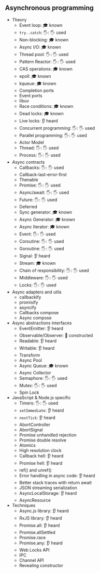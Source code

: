 ## Asynchronous programming

- Theory
  - Event loop: 🎓 known
  - `try..catch`: 🖐: 🖐️ used
  - Non-blocking: 🎓 known
  - Async I/O: 🎓 known
  - Thread pool: 🖐: 🖐️ used
  - Pattern Reactor: 🖐: 🖐️ used
  - CAS operations: 🎓 known
  - epoll: 🎓 known
  - kqueue: 🎓 known
  - Completion ports
  - Event ports
  - libuv
  - Race conditions: 🎓 known
  - Dead locks: 🎓 known
  - Live locks: 👂 heard
  - Concurrent programming: 🖐: 🖐️ used
  - Parallel programming: 🖐: 🖐️ used
  - Actor Model
  - Thread: 🖐: 🖐️ used
  - Process: 🖐: 🖐️ used
- Async contracts
  - Callbacks: 🖐: 🖐️ used
  - Callback-last-error-first
  - Thenable
  - Promise: 🖐: 🖐️ used
  - Async/await: 🖐: 🖐️ used
  - Future: 🖐: 🖐️ used
  - Deferred
  - Sync generator: 🎓 known
  - Async Generator: 🎓 known
  - Async Iterator: 🎓 known
  - Event: 🖐: 🖐️ used
  - Coroutine: 🖐: 🖐️ used
  - Goroutine: 🖐: 🖐️ used
  - Signal: 👂 heard
  - Stream: 🎓 known
  - Chain of responsibility: 🖐: 🖐️ used
  - Middleware: 🖐: 🖐️ used
  - Locks: 🖐: 🖐️ used
- Async adapters and utils
  - callbackify
  - promisify
  - asyncify
  - Callbacks compose
  - Async compose
- Async abstractions interfaces
  - EventEmitter: 👂 heard
  - Observable/Observer: 🚀 constructed
  - Readable: 👂 heard
  - Writable: 👂 heard
  - Transform
  - Async Pool
  - Async Queue: 🎓 known
  - Async Collector
  - Semaphore: 🖐: 🖐️ used
  - Mutex: 🖐: 🖐️ used
  - Spin Lock
- JavaScript & Node.js specific
  - Timers: 🖐: 🖐️ used
  - `setImmediate`: 👂 heard
  - `nextTick`: 👂 heard
  - AbortController
  - AbortSignal
  - Promise unhandled rejection
  - Promise double resolve
  - Atomics
  - High resolution clock
  - Callback hell: 👂 heard
  - Promise hell: 👂 heard
  - ref() and unref()
  - Error handling in async code: 👂 heard
  - Better stack traces with return await
  - JSON streaming serialization
  - AsyncLocalStorage: 👂 heard
  - AsyncResource
- Techniques
  - Async.js library: 👂 heard
  - RxJS library: 👂 heard
  - Promise.all: 👂 heard
  - Promise.allSettled
  - Promise.race
  - Promise.any: 👂 heard
  - Web Locks API
  - IPC
  - Channel API
  - Revealing constructor
